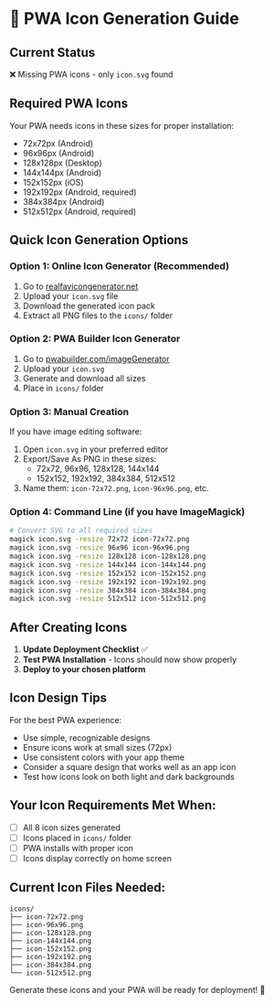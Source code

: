 # 🎨 PWA Icon Generation Guide

## Current Status
❌ Missing PWA icons - only `icon.svg` found

## Required PWA Icons
Your PWA needs icons in these sizes for proper installation:
- 72x72px (Android)
- 96x96px (Android)
- 128x128px (Desktop)
- 144x144px (Android)
- 152x152px (iOS)
- 192x192px (Android, required)
- 384x384px (Android)
- 512x512px (Android, required)

## Quick Icon Generation Options

### Option 1: Online Icon Generator (Recommended)
1. Go to [realfavicongenerator.net](https://realfavicongenerator.net)
2. Upload your `icon.svg` file
3. Download the generated icon pack
4. Extract all PNG files to the `icons/` folder

### Option 2: PWA Builder Icon Generator
1. Go to [pwabuilder.com/imageGenerator](https://www.pwabuilder.com/imageGenerator)
2. Upload your `icon.svg`
3. Generate and download all sizes
4. Place in `icons/` folder

### Option 3: Manual Creation
If you have image editing software:
1. Open `icon.svg` in your preferred editor
2. Export/Save As PNG in these sizes:
   - 72x72, 96x96, 128x128, 144x144
   - 152x152, 192x192, 384x384, 512x512
3. Name them: `icon-72x72.png`, `icon-96x96.png`, etc.

### Option 4: Command Line (if you have ImageMagick)
```bash
# Convert SVG to all required sizes
magick icon.svg -resize 72x72 icon-72x72.png
magick icon.svg -resize 96x96 icon-96x96.png
magick icon.svg -resize 128x128 icon-128x128.png
magick icon.svg -resize 144x144 icon-144x144.png
magick icon.svg -resize 152x152 icon-152x152.png
magick icon.svg -resize 192x192 icon-192x192.png
magick icon.svg -resize 384x384 icon-384x384.png
magick icon.svg -resize 512x512 icon-512x512.png
```

## After Creating Icons

1. **Update Deployment Checklist** ✅
2. **Test PWA Installation** - Icons should now show properly
3. **Deploy to your chosen platform**

## Icon Design Tips

For the best PWA experience:
- Use simple, recognizable designs
- Ensure icons work at small sizes (72px)
- Use consistent colors with your app theme
- Consider a square design that works well as an app icon
- Test how icons look on both light and dark backgrounds

## Your Icon Requirements Met When:
- [ ] All 8 icon sizes generated
- [ ] Icons placed in `icons/` folder
- [ ] PWA installs with proper icon
- [ ] Icons display correctly on home screen

## Current Icon Files Needed:
```
icons/
├── icon-72x72.png
├── icon-96x96.png
├── icon-128x128.png
├── icon-144x144.png
├── icon-152x152.png
├── icon-192x192.png
├── icon-384x384.png
└── icon-512x512.png
```

Generate these icons and your PWA will be ready for deployment! 🚀
